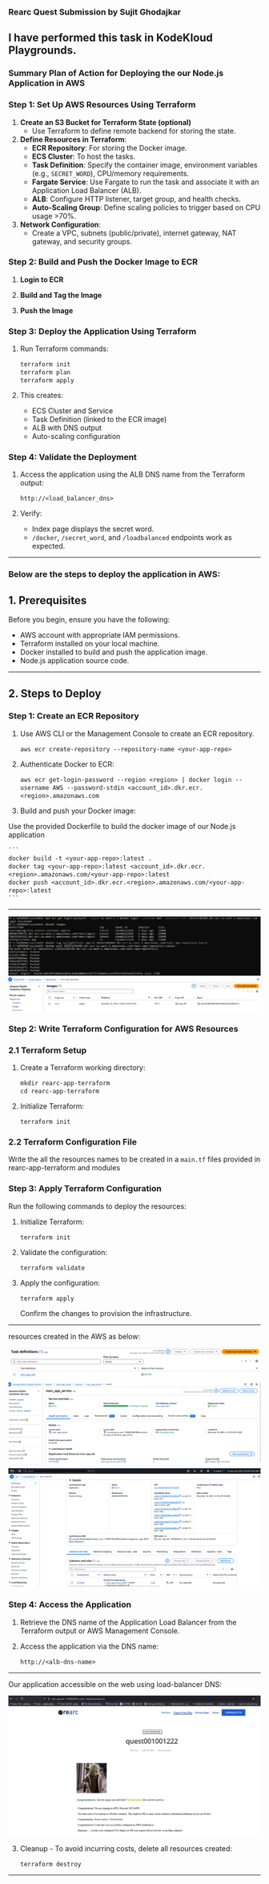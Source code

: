 ### **Rearc Quest Submission by Sujit Ghodajkar**
I have performed this task in KodeKloud Playgrounds.
---

### **Summary Plan of Action for Deploying the our Node.js Application in AWS**

### **Step 1: Set Up AWS Resources Using Terraform**

1. **Create an S3 Bucket for Terraform State (optional)**
    - Use Terraform to define remote backend for storing the state.
2. **Define Resources in Terraform**:
    - **ECR Repository**: For storing the Docker image.
    - **ECS Cluster**: To host the tasks.
    - **Task Definition**: Specify the container image, environment variables (e.g., `SECRET_WORD`), CPU/memory requirements.
    - **Fargate Service**: Use Fargate to run the task and associate it with an Application Load Balancer (ALB).
    - **ALB**: Configure HTTP listener, target group, and health checks.
    - **Auto-Scaling Group**: Define scaling policies to trigger based on CPU usage >70%.
3. **Network Configuration**:
    - Create a VPC, subnets (public/private), internet gateway, NAT gateway, and security groups.

### **Step 2: Build and Push the Docker Image to ECR**

1. **Login to ECR**
    
2. **Build and Tag the Image**
    
3. **Push the Image**
    

### **Step 3: Deploy the Application Using Terraform**

1. Run Terraform commands:
    
    ```
    terraform init
    terraform plan
    terraform apply
    
    ```
    
2. This creates:
    - ECS Cluster and Service
    - Task Definition (linked to the ECR image)
    - ALB with DNS output
    - Auto-scaling configuration

### **Step 4: Validate the Deployment**

1. Access the application using the ALB DNS name from the Terraform output:
    
    ```
    http://<load_balancer_dns>
    
    ```
    
2. Verify:
    - Index page displays the secret word.
    - `/docker`, `/secret_word`, and `/loadbalanced` endpoints work as expected.

---

### **Below are the steps to deploy the application in AWS**:

## **1. Prerequisites**

Before you begin, ensure you have the following:

- AWS account with appropriate IAM permissions.
- Terraform installed on your local machine.
- Docker installed to build and push the application image.
- Node.js application source code.

---

## **2. Steps to Deploy**

### **Step 1: Create an ECR Repository**

1. Use AWS CLI or the Management Console to create an ECR repository.
    
    ```
    aws ecr create-repository --repository-name <your-app-repo>
    ```
    
2. Authenticate Docker to ECR:
    
    ```
    aws ecr get-login-password --region <region> | docker login --username AWS --password-stdin <account_id>.dkr.ecr.<region>.amazonaws.com
    ```
    
3. Build and push your Docker image:

Use the provided Dockerfile to build the docker image of our Node.js application

    
    ```
    docker build -t <your-app-repo>:latest .
    docker tag <your-app-repo>:latest <account_id>.dkr.ecr.<region>.amazonaws.com/<your-app-repo>:latest
    docker push <account_id>.dkr.ecr.<region>.amazonaws.com/<your-app-repo>:latest
    ```
---
![alt text](Images/Docker-image-push-ECR.png)
![alt text](Images/Image-ECR.png)

### **Step 2: Write Terraform Configuration for AWS Resources**

### **2.1 Terraform Setup**

1. Create a Terraform working directory:
    
    ```
    mkdir rearc-app-terraform
    cd rearc-app-terraform
    ```
    
2. Initialize Terraform:
    
    ```
    terraform init
    ```
    

### **2.2 Terraform Configuration File**

Write the all the resources names to be created in a `main.tf` files provided in rearc-app-terraform and modules


### **Step 3: Apply Terraform Configuration**

Run the following commands to deploy the resources:

1. Initialize Terraform:
    
    ```
    terraform init
    ```
    
2. Validate the configuration:
    
    ```
    terraform validate
    ```
    
3. Apply the configuration:
    
    ```
    terraform apply
    ```
    
    Confirm the changes to provision the infrastructure.
    

---

resources created in the AWS as below:

![alt text](Images/Task_definition_ECS.png)
![alt text](Images/AWS-ECS-service-started.png)
![alt text](Images/AWS-loadbalancer-details.png)

### **Step 4: Access the Application**

1. Retrieve the DNS name of the Application Load Balancer from the Terraform output or AWS Management Console.
2. Access the application via the DNS name:
    
    ```
    http://<alb-dns-name>
    ```
    

---

Our application accessible on the web using load-balancer DNS:

![alt text](Images/AWS-deployment-finalpage.png)

3. Cleanup - To avoid incurring costs, delete all resources created:

    ```
    terraform destroy
    ```

---